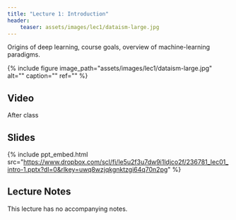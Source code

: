 ```yaml
---
title: "Lecture 1: Introduction"
header:
    teaser: assets/images/lec1/dataism-large.jpg
---
```


Origins of deep learning, course goals, overview of machine-learning
paradigms.

{% include figure
image_path="assets/images/lec1/dataism-large.jpg"
alt="" caption="" ref=""
%}


## Video

After class

## Slides

{% include ppt_embed.html src="https://www.dropbox.com/scl/fi/le5u2f3u7dw9i1ldjco2f/236781_lec01_intro-1.pptx?dl=0&rlkey=uwq8wzjqkgnktzgi64q70n2pg" %}


## Lecture Notes

This lecture has no accompanying notes.

